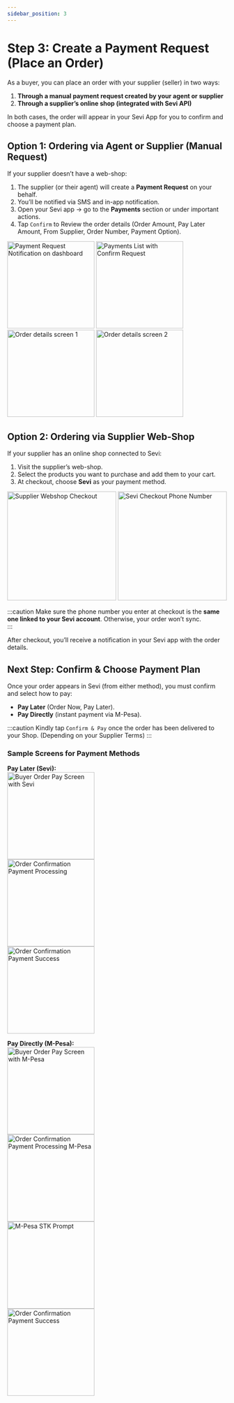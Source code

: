 ```yaml
---
sidebar_position: 3
---
```


# Step 3: Create a Payment Request (Place an Order)

As a buyer, you can place an order with your supplier (seller) in two ways:  

1. **Through a manual payment request created by your agent or supplier**  
2. **Through a supplier’s online shop (integrated with Sevi API)**  


In both cases, the order will appear in your Sevi App for you to confirm and choose a payment plan.  

## Option 1: Ordering via Agent or Supplier (Manual Request)  
If your supplier doesn’t have a web-shop:  

1. The supplier (or their agent) will create a **Payment Request** on your behalf.  
2. You’ll be notified via SMS and in-app notification.  
3. Open your Sevi app → go to the **Payments** section or under important actions.  
4. Tap `Confirm` to Review the order details (Order Amount, Pay Later Amount, From Supplier, Order Number, Payment Option).  

<img src="/buyer/013.png" alt="Payment Request Notification on dashboard" width="200"/>  
<img src="/buyer/014.png" alt="Payments List with Confirm Request" width="200"/>  
<img src="/buyer/015.png" alt="Order details screen 1" width="200"/>  
<img src="/buyer/016.png" alt="Order details screen 2" width="200"/>  


## Option 2: Ordering via Supplier Web-Shop  
If your supplier has an online shop connected to Sevi:  

1. Visit the supplier’s web-shop.  
2. Select the products you want to purchase and add them to your cart.  
3. At checkout, choose **Sevi** as your payment method.  

<img src="/ordering/Checkout.png" alt="Supplier Webshop Checkout" width="250"/>  
<img src="/ordering/Checkout1.png" alt="Sevi Checkout Phone Number" width="250"/>  

:::caution
Make sure the phone number you enter at checkout is the **same one linked to your Sevi account**. Otherwise, your order won’t sync.  
:::

After checkout, you’ll receive a notification in your Sevi app with the order details.  


## Next Step: Confirm & Choose Payment Plan  
Once your order appears in Sevi (from either method), you must confirm and select how to pay:  
- **Pay Later** (Order Now, Pay Later).  
- **Pay Directly** (instant payment via M-Pesa).  

:::caution
Kindly tap `Confirm & Pay` once the order has been delivered to your Shop. (Depending on your Supplier Terms)
:::

### Sample Screens for Payment Methods

**Pay Later (Sevi):**  
  <img src="/agent/019.png" alt="Buyer Order Pay Screen with Sevi" width="200"/>  
  <img src="/agent/020.png" alt="Order Confirmation Payment Processing" width="200"/>  
  <img src="/agent/021.png" alt="Order Confirmation Payment Success" width="200"/>  


**Pay Directly (M-Pesa):**  
  <img src="/agent/022.png" alt="Buyer Order Pay Screen with M-Pesa" width="200"/>  
  <img src="/agent/023.png" alt="Order Confirmation Payment Processing M-Pesa" width="200"/>  
  <img src="/agent/024.png" alt="M-Pesa STK Prompt" width="200"/>  
  <img src="/agent/021.png" alt="Order Confirmation Payment Success" width="200"/>  
 
  
